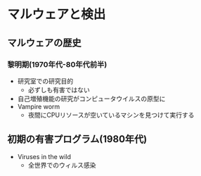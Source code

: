 # マルウェアと検出

## マルウェアの歴史
### 黎明期(1970年代-80年代前半)
- 研究室での研究目的
    - 必ずしも有害ではない
- 自己増殖機能の研究がコンピュータウイルスの原型に
- Vampire worm
    - 夜間にCPUリソースが空いているマシンを見つけて実行する

## 初期の有害プログラム(1980年代)
- Viruses in the wild
    - 全世界でのウィルス感染